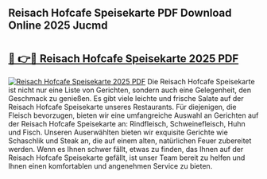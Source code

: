 ## Reisach Hofcafe Speisekarte PDF Download Online 2025 Jucmd

# <h2><a href="http://gc7f2ix.nevu.top/?p=Reisach+Hofcafe+Speisekarte">🔗 👉🔴 Reisach Hofcafe Speisekarte 2025 PDF</a></h2>

[![Reisach Hofcafe Speisekarte 2025 PDF](https://i.imgur.com/dBaPXMq.png)](http://gc7f2ix.nevu.top/?p=Reisach+Hofcafe+Speisekarte)
Die Reisach Hofcafe Speisekarte ist nicht nur eine Liste von Gerichten, sondern auch eine Gelegenheit, den Geschmack zu genießen. Es gibt viele leichte und frische Salate auf der Reisach Hofcafe Speisekarte unseres Restaurants. Für diejenigen, die Fleisch bevorzugen, bieten wir eine umfangreiche Auswahl an Gerichten auf der Reisach Hofcafe Speisekarte an: Rindfleisch, Schweinefleisch, Huhn und Fisch. Unseren Auserwählten bieten wir exquisite Gerichte wie Schaschlik und Steak an, die auf einem alten, natürlichen Feuer zubereitet werden. Wenn es Ihnen schwer fällt, etwas zu finden, das Ihnen auf der Reisach Hofcafe Speisekarte gefällt, ist unser Team bereit zu helfen und Ihnen einen komfortablen und angenehmen Service zu bieten.
